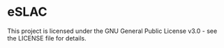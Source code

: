 # eSLAC
This project is licensed under the GNU General Public License v3.0 - see the LICENSE file for details.
